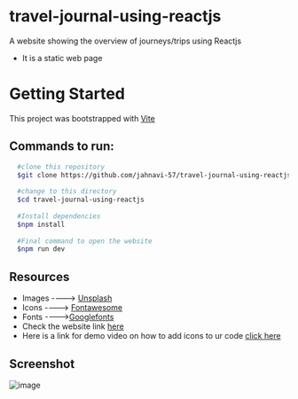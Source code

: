 # travel-journal-using-reactjs
A website showing the overview of journeys/trips using Reactjs
- It is a static web page
# Getting Started
This project was bootstrapped with [Vite](url)<br>
## Commands to run:

```bash
  #clone this repository
  $git clone https://github.com/jahnavi-57/travel-journal-using-reactjs
  
  #change to this directory
  $cd travel-journal-using-reactjs
  
  #Install dependencies
  $npm install
  
  #Final command to open the website
  $npm run dev
```
## Resources
- Images       ----> [Unsplash](https://unsplash.com/s/photos/source)
- Icons         ----> [Fontawesome](https://fontawesome.com/search?m=free&o=r)
- Fonts         ---->[Googlefonts](https://fonts.google.com)
- Check the website link [here]( https://jahnavi-57.github.io/travel-journal-using-reactjs/)
- Here is a link for demo video on how to add icons to ur code [click here](https://www.youtube.com/watch?v=7fdpzXeXbcE)

## Screenshot
![image](https://github.com/Jahnavi-57/travel-journal-using-reactjs/assets/130915370/eb9874b4-28b2-4f3d-8eec-6aeb46678dc5)
